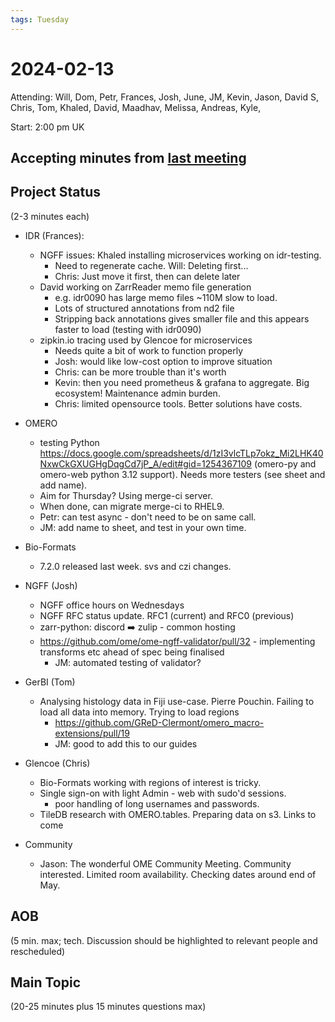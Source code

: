 ```yaml
---
tags: Tuesday
---
```


# 2024-02-13

Attending: Will, Dom, Petr, Frances, Josh, June, JM, Kevin, Jason, David S, Chris, Tom, Khaled, David, Maadhav, Melissa, Andreas, Kyle, 

Start: 2:00 pm UK

## Accepting minutes from [last meeting](https://hackmd.io/team/ome?nav=overview)

## Project Status

(2-3 minutes each)

- IDR (Frances):
    - NGFF issues: Khaled installing microservices working on idr-testing.
        - Need to regenerate cache. Will: Deleting first...
        - Chris: Just move it first, then can delete later
    - David working on ZarrReader memo file generation
        - e.g. idr0090 has large memo files ~110M slow to load. 
        - Lots of structured annotations from nd2 file
        - Stripping back annotations gives smaller file and this appears faster to load (testing with idr0090)
    - zipkin.io tracing used by Glencoe for microservices
        - Needs quite a bit of work to function properly
        - Josh: would like low-cost option to improve situation
        - Chris: can be more trouble than it's worth
        - Kevin: then you need prometheus & grafana to aggregate. Big ecosystem! Maintenance admin burden.
        - Chris: limited opensource tools. Better solutions have costs.

- OMERO
    - testing Python https://docs.google.com/spreadsheets/d/1zI3vlcTLp7okz_Mi2LHK40NxwCkGXUGHgDqgCd7jP_A/edit#gid=1254367109 (omero-py and omero-web python 3.12 support). Needs more testers (see sheet and add name).
    - Aim for Thursday? Using merge-ci server.
    - When done, can migrate merge-ci to RHEL9.
    - Petr: can test async - don't need to be on same call.
    - JM: add name to sheet, and test in your own time.

- Bio-Formats
    - 7.2.0 released last week. svs and czi changes.

- NGFF (Josh)
    - NGFF office hours on Wednesdays
    - NGFF RFC status update. RFC1 (current) and RFC0 (previous)
    - zarr-python: discord :arrow_right: zulip - common hosting
    - https://github.com/ome/ome-ngff-validator/pull/32 - implementing transforms etc ahead of spec being finalised
        - JM: automated testing of validator?

- GerBI (Tom)
    - Analysing histology data in Fiji use-case. Pierre Pouchin. Failing to load all data into memory. Trying to load regions 
      - https://github.com/GReD-Clermont/omero_macro-extensions/pull/19
      - JM: good to add this to our guides

- Glencoe (Chris)
    - Bio-Formats working with regions of interest is tricky.
    - Single sign-on with light Admin - web with sudo'd sessions.
        - poor handling of long usernames and passwords.
    - TileDB research with OMERO.tables. Preparing data on s3. Links to come

- Community
  - Jason: The wonderful OME Community Meeting. Community interested. Limited room availability. Checking dates around end of May. 

## AOB

(5 min. max; tech. Discussion should be highlighted to relevant people and rescheduled)

## Main Topic

(20-25 minutes plus 15 minutes questions max)
